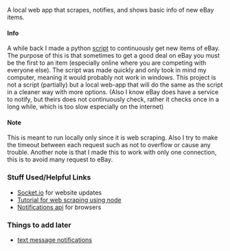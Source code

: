 A local web app that scrapes, notifies, and shows basic info of new eBay items.

#### Info
A while back I made a python [script](https://github.com/josuerojasrojas/newly-listed-ebay) to continuously get new items of eBay. The purpose of this is that sometimes to get a good deal on eBay you must be the first to an item (especially online where you are competing with everyone else). The script was made quickly and only took in mind my computer, meaning it would probably not work in windows. This project is not a script (partially) but a local web-app that will do the same as the script in a cleaner way with more options. (Also I know eBay does have a service to notify, but theirs does not continuously check, rather it checks once in a long while, which is too slow especially on the internet)

#### Note
This is meant to run locally only since it is web scraping. Also I try to make the timeout between each request such as not to overflow or cause any trouble. Another note is that I made this to work with only one connection, this is to avoid many request to eBay.

### Stuff Used/Helpful Links
- [Socket.io](https://socket.io/docs/) for website updates
- [Tutorial for web scraping using node](https://scotch.io/tutorials/scraping-the-web-with-node-js)
- [Notifications api](https://developer.mozilla.org/en-US/docs/Web/API/Notifications_API/Using_the_Notifications_API) for browsers

### Things to add later
- [text message notifications](https://www.twilio.com/docs/sms/tutorials/how-to-send-sms-messages-node-js)
